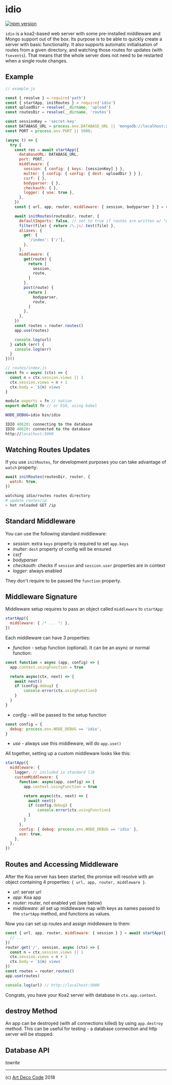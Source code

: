 # idio

[![npm version](https://badge.fury.io/js/idio.svg)](https://badge.fury.io/js/idio)

`idio` is a koa2-based web server with some pre-installed middleware and Mongo
support out of the box.
Its purpose is to be able to quickly create a server with basic functionality.
It also supports automatic initialisation of routes from a given directory, and
watching those routes for updates (with `fsevents`). That means that the whole
server does not need to be restarted when a single route changes.

## Example

```js
// example.js

const { resolve } = require('path')
const { startApp, initRoutes } = require('idio')
const uploadDir = resolve(__dirname, 'upload')
const routesDir = resolve(__dirname, 'routes')

const sessionKey = 'secret-key'
const DATABASE_URL = process.env.DATABASE_URL || 'mongodb://localhost:27017/idio'
const PORT = process.env.PORT || 5000;

(async () => {
  try {
    const res = await startApp({
      databaseURL: DATABASE_URL,
      port: PORT,
      middleware: {
        session: { config: { keys: [sessionKey] } },
        multer: { config: { config: { dest: uploadDir } } },
        csrf: { },
        bodyparser: { },
        checkauth: { },
        logger: { use: true },
      },
    })
    const { url, app, router, middleware: { session, bodyparser } } = res

    await initRoutes(routesDir, router, {
      defaultImports: false, // set to true if routes are written w/ "export default"
      filter(file) { return /\.js/.test(file) },
      aliases: {
        get: {
          '/index': ['/'],
        },
      },
      middleware: {
        get(route) {
          return [
            session,
            route,
          ]
        },
        post(route) {
          return [
            bodyparser,
            route,
          ]
        },
      },
    })
    const routes = router.routes()
    app.use(routes)

    console.log(url)
  } catch (err) {
    console.log(err)
  }
})()
```

```js
// routes/index.js
const fn = async (ctx) => {
  const n = ctx.session.views || 1
  ctx.session.views = n + 1
  ctx.body = `${n} views`
}

module.exports = fn // native
export default fn // or ES6, using babel
```

```bash
NODE_DEBUG=idio bin/idio
```

```fs
IDIO 40620: connecting to the database
IDIO 40620: connected to the database
http://localhost:5000
```

## Watching Routes Updates

If you use `initRoutes`, for development purposes you can take advantage of
`watch` property:

```js
await initRoutes(routesDir, router, {
  watch: true,
})
```

```sh
watching idio/routes routes directory
# update routes/ip
> hot reloaded GET /ip
```

## Standard Middleware

You can use the following standard middleware:

- _session_: extra `keys` property is required to set `app.keys`
- _multer_: `dest` property of config will be ensured
- _csrf_
- _bodyparser_
- _checkauth_: checks if `session` and `session.user` properties are in context
- _logger_: always enabled

They don't require to be passed the `function` property.

## Middleware Signature

Middleware setup requires to pass an object called `middleware` to `startApp`:

```js
startApp({
  middleware: { /* ... */ },
})
```

Each middleware can have 3 properties:

- _function_ - setup function (optional). It can be an async or normal function:

```js
const function = async (app, config) => {
  app.context.usingFunction = true

  return async(ctx, next) => {
    await next()
    if (config.debug) {
        console.error(ctx.usingFunction)
    }
  }
}
```

- _config_ - will be passed to the setup function

```js
const config = {
  debug: process.env.NODE_DEBUG == 'idio',
}
```

- _use_ - always use this middleware, will do `app.use()`

All together, setting up a custom middleware looks like this:

```js
startApp({
  middleware: {
    logger, // included in standard lib
    customMiddleware: {
      function: async(app, config) => {
        app.context.usingFunction = true

        return async(ctx, next) => {
          await next()
          if (config.debug) {
              console.error(ctx.usingFunction)
          }
        }
      },
      config: { debug: process.env.NODE_DEBUG == 'idio' },
      use: true,
    },
  },
})
```

## Routes and Accessing Middleware

After the Koa server has been started, the promise will resolve with an object
containing 4 properties: `{ url, app, router, middleware }`.

- _url_: server url
- _app_: Koa app
- _router_: router, not enabled yet (see below)
- _middleware_: all set up middleware map with keys as names passed to the
`startApp` method, and functions as values.

Now you can set up routes and assign middleware to them:

```js
const { url, app, router, middleware: { session } } = await startApp({
  // ...
})
router.get('/', session, async (ctx) => {
  const n = ctx.session.views || 1
  ctx.session.views = n + 1
  ctx.body = `${n} views`
})
const routes = router.routes()
app.use(routes)

console.log(url) // http://localhost:5000
```

Congrats, you have your Koa2 server with database in `ctx.app.context`.

## destroy Method

An app can be destroyed (with all connections killed) by using `app.destroy`
method. This can be useful for testing - a database connection and http server
will be stopped.

## Database API

_towrite_

---

(c) [Art Deco Code][1] 2018

[1]: https://artdeco.bz
